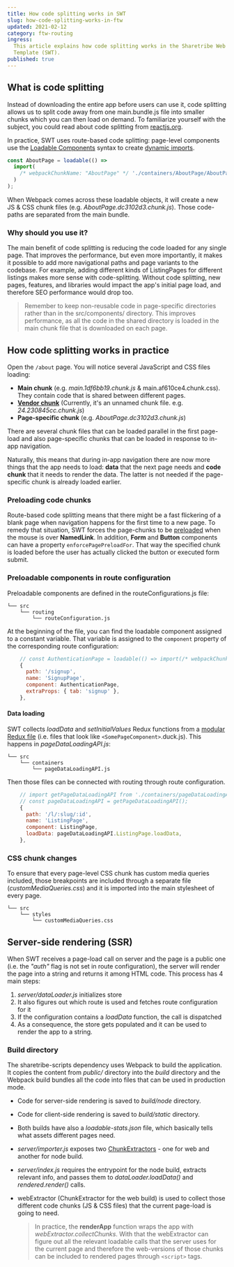 ```yaml
---
title: How code splitting works in SWT
slug: how-code-splitting-works-in-ftw
updated: 2021-02-12
category: ftw-routing
ingress:
  This article explains how code splitting works in the Sharetribe Web
  Template (SWT).
published: true
---
```


## What is code splitting

Instead of downloading the entire app before users can use it, code
splitting allows us to split code away from one main.bundle.js file into
smaller chunks which you can then load on demand. To familiarize
yourself with the subject, you could read about code splitting from
[reactjs.org](https://reactjs.org/docs/code-splitting.html).

In practice, SWT uses route-based code splitting: page-level components
use the [Loadable Components](https://loadable-components.com/) syntax
to create
[dynamic imports](https://webpack.js.org/api/module-methods/#import-1).

```js
const AboutPage = loadable(() =>
  import(
    /* webpackChunkName: "AboutPage" */ './containers/AboutPage/AboutPage'
  )
);
```

When Webpack comes across these loadable objects, it will create a new
JS & CSS chunk files (e.g. _AboutPage.dc3102d3.chunk.js_). Those
code-paths are separated from the main bundle.

### Why should you use it?

The main benefit of code splitting is reducing the code loaded for any
single page. That improves the performance, but even more importantly,
it makes it possible to add more navigational paths and page variants to
the codebase. For example, adding different kinds of ListingPages for
different listings makes more sense with code-splitting. Without code
splitting, new pages, features, and libraries would impact the app's
initial page load, and therefore SEO performance would drop too.

> Remember to keep non-reusable code in page-specific directories rather
> than in the src/components/ directory. This improves performance, as
> all the code in the shared directory is loaded in the main chunk file
> that is downloaded on each page.

## How code splitting works in practice

Open the `/about` page. You will notice several JavaScript and CSS files
loading:

- **Main chunk** (e.g. _main.1df6bb19.chunk.js_ &
  main.af610ce4.chunk.css). They contain code that is shared between
  different pages.
- [**Vendor chunk**](https://twitter.com/wSokra/status/969633336732905474)
  (Currently, it's an unnamed chunk file. e.g. _24.230845cc.chunk.js_)
- **Page-specific chunk** (e.g. _AboutPage.dc3102d3.chunk.js_)

There are several chunk files that can be loaded parallel in the first
page-load and also page-specific chunks that can be loaded in response
to in-app navigation.

Naturally, this means that during in-app navigation there are now more
things that the app needs to load: **data** that the next page needs and
**code chunk** that it needs to render the data. The latter is not
needed if the page-specific chunk is already loaded earlier.

### Preloading code chunks

Route-based code splitting means that there might be a fast flickering
of a blank page when navigation happens for the first time to a new
page. To remedy that situation, SWT forces the page-chunks to be
[preloaded](https://loadable-components.com/docs/prefetching/#manually-preload-a-component)
when the mouse is over **NamedLink**. In addition, **Form** and
**Button** components can have a property `enforcePagePreloadFor`. That
way the specified chunk is loaded before the user has actually clicked
the button or executed form submit.

### Preloadable components in route configuration

Preloadable components are defined in the routeConfigurations.js file:

```shell
└── src
    └── routing
        └── routeConfiguration.js
```

At the beginning of the file, you can find the loadable component
assigned to a constant variable. That variable is assigned to the
`component` property of the corresponding route configuration:

```js
    // const AuthenticationPage = loadable(() => import(/* webpackChunkName: "AuthenticationPage" */ './containers/AuthenticationPage/AuthenticationPage'));
    {
      path: '/signup',
      name: 'SignupPage',
      component: AuthenticationPage,
      extraProps: { tab: 'signup' },
    },
```

#### Data loading

SWT collects _loadData_ and _setInitialValues_ Redux functions from a
[modular Redux file](https://github.com/erikras/ducks-modular-redux)
(i.e. files that look like `<SomePageComponent>`.duck.js). This happens
in _pageDataLoadingAPI.js_:

```shell
└── src
    └── containers
        └── pageDataLoadingAPI.js
```

Then those files can be connected with routing through route
configuration.

```js
    // import getPageDataLoadingAPI from './containers/pageDataLoadingAPI';
    // const pageDataLoadingAPI = getPageDataLoadingAPI();
    {
      path: '/l/:slug/:id',
      name: 'ListingPage',
      component: ListingPage,
      loadData: pageDataLoadingAPI.ListingPage.loadData,
    },
```

### CSS chunk changes

To ensure that every page-level CSS chunk has custom media queries
included, those breakpoints are included through a separate file
(_customMediaQueries.css_) and it is imported into the main stylesheet
of every page.

```shell
└── src
    └── styles
        └── customMediaQueries.css
```

## Server-side rendering (SSR)

When SWT receives a page-load call on server and the page is a public
one (i.e. the _"auth"_ flag is not set in route configuration), the
server will render the page into a string and returns it among HTML
code. This process has 4 main steps:

1. _server/dataLoader.js_ initializes store
2. It also figures out which route is used and fetches route
   configuration for it
3. If the configuration contains a _loadData_ function, the call is
   dispatched
4. As a consequence, the store gets populated and it can be used to
   render the app to a string.

### Build directory

The sharetribe-scripts dependency uses Webpack to build the application.
It copies the content from _public/_ directory into the _build_
directory and the Webpack build bundles all the code into files that can
be used in production mode.

- Code for server-side rendering is saved to _build/node_ directory.
- Code for client-side rendering is saved to _build/static_ directory.
- Both builds have also a _loadable-stats.json_ file, which basically
  tells what assets different pages need.
- _server/importer.js_ exposes two
  [ChunkExtractors](https://loadable-components.com/docs/server-side-rendering/#collecting-chunks) -
  one for web and another for node build.
- _server/index.js_ requires the entrypoint for the node build, extracts
  relevant info, and passes them to _dataLoader.loadData()_ and
  _rendered.render()_ calls.
- webExtractor (ChunkExtractor for the web build) is used to collect
  those different code chunks (JS & CSS files) that the current
  page-load is going to need.

  > In practice, the **renderApp** function wraps the app with
  > _webExtractor.collectChunks_. With that the webExtractor can figure
  > out all the relevant loadable calls that the server uses for the
  > current page and therefore the web-versions of those chunks can be
  > included to rendered pages through `<script>` tags.
